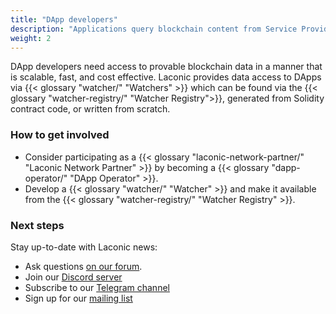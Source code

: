 ```yaml
---
title: "DApp developers"
description: "Applications query blockchain content from Service Providers via Watchers."
weight: 2
---
```


DApp developers need access to provable blockchain data in a manner that is scalable, fast, and cost effective. Laconic provides data access to DApps via {{< glossary "watcher/" "Watchers" >}} which can be found via the {{< glossary "watcher-registry/" "Watcher Registry">}}, generated from Solidity contract code, or written from scratch.

### How to get involved

- Consider participating as a {{< glossary "laconic-network-partner/" "Laconic Network Partner" >}} by becoming a {{< glossary "dapp-operator/" "DApp Operator" >}}.
- Develop a {{< glossary "watcher/" "Watcher" >}} and make it available from the {{< glossary "watcher-registry/" "Watcher Registry" >}}.

### Next steps

Stay up-to-date with Laconic news:

- Ask questions [on our forum](https://laconic.community).
- Join our [Discord server](https://discord.com/invite/ukhbBemyxY)
- Subscribe to our [Telegram channel](https://t.me/laconicnetwork)
- Sign up for our [mailing list](https://www.laconic.com/)


